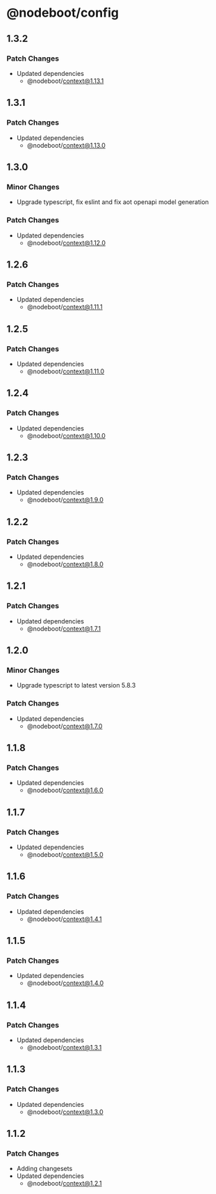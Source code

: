 # @nodeboot/config

## 1.3.2

### Patch Changes

-   Updated dependencies
    -   @nodeboot/context@1.13.1

## 1.3.1

### Patch Changes

-   Updated dependencies
    -   @nodeboot/context@1.13.0

## 1.3.0

### Minor Changes

-   Upgrade typescript, fix eslint and fix aot openapi model generation

### Patch Changes

-   Updated dependencies
    -   @nodeboot/context@1.12.0

## 1.2.6

### Patch Changes

-   Updated dependencies
    -   @nodeboot/context@1.11.1

## 1.2.5

### Patch Changes

-   Updated dependencies
    -   @nodeboot/context@1.11.0

## 1.2.4

### Patch Changes

-   Updated dependencies
    -   @nodeboot/context@1.10.0

## 1.2.3

### Patch Changes

-   Updated dependencies
    -   @nodeboot/context@1.9.0

## 1.2.2

### Patch Changes

-   Updated dependencies
    -   @nodeboot/context@1.8.0

## 1.2.1

### Patch Changes

-   Updated dependencies
    -   @nodeboot/context@1.7.1

## 1.2.0

### Minor Changes

-   Upgrade typescript to latest version 5.8.3

### Patch Changes

-   Updated dependencies
    -   @nodeboot/context@1.7.0

## 1.1.8

### Patch Changes

-   Updated dependencies
    -   @nodeboot/context@1.6.0

## 1.1.7

### Patch Changes

-   Updated dependencies
    -   @nodeboot/context@1.5.0

## 1.1.6

### Patch Changes

-   Updated dependencies
    -   @nodeboot/context@1.4.1

## 1.1.5

### Patch Changes

-   Updated dependencies
    -   @nodeboot/context@1.4.0

## 1.1.4

### Patch Changes

-   Updated dependencies
    -   @nodeboot/context@1.3.1

## 1.1.3

### Patch Changes

-   Updated dependencies
    -   @nodeboot/context@1.3.0

## 1.1.2

### Patch Changes

-   Adding changesets
-   Updated dependencies
    -   @nodeboot/context@1.2.1
